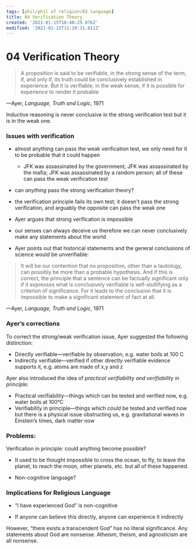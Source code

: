 ```yaml
---
tags: [phil/phil of religion/03 language]
title: 04 Verification Theory
created: '2021-01-15T10:48:25.076Z'
modified: '2021-01-15T11:10:31.011Z'
---
```


# 04 Verification Theory

> A proposition is said to be verifiable, in the strong sense of the term, if, and only if, its truth could be conclusively established in experience.
But it is verifiable, in the weak sense, if it is possible for experience to render it probable

—Ayer, *Language, Truth and Logic*, 1971

Inductive reasoning is never conclusive in the strong verification test but it is in the weak one.

### Issues with verification

- almost anything can pass the weak verification test, we only need for it to be probable that it could happen
  - JFK was assassinated by the government; JFK was assassinated by the mafia; JFK was assassinated by a random person; all of these can pass the weak verification test
- can *anything* pass the strong verification theory?
- the verification principle fails its own test; it doesn't pass the strong verification, and arguably the opposite can pass the weak one


- Ayer argues that strong verification is impossible
- our senses can always deceive us therefore we can never conclusively make any statements about the world
- Ayer points out that historical statements and the general conclusions of science would be unverifiable:
> It will be our contention that no proposition, other than a tautology, can possibly be more than a probable hypothesis. And if this is correct, the principle that a sentence can be factually significant only if it expresses what is conclusively verifiable is self-stultifying as a criterion of significance. For it leads to the conclusion that it is impossible to make a significant statement of fact at all.

—Ayer, *Language, Truth and Logic*, 1971

### Ayer’s corrections

To correct the strong/weak verification issue, Ayer suggested the following distinction:

- Directly verifiable—verifiable by observation, e.g. water boils at 100 C
- Indirectly verifiable—verified if other directly verifiable evidence supports it, e.g. atoms are made of x,y and z

Ayer also introduced the idea of *practical verifiability and verifiability in principle*:
- Practical verifiability—things which can be tested and verified now, e.g. water boils at 100°C
- Verifiability in principle—things which *could* be tested and verified now but there is a physical issue obstructing us, e.g. gravitational waves in Einstein’s times, dark matter now



### Problems:

Verification in principle: could anything become possible?

- It used to be thought impossible to cross the ocean, to fly, to leave the planet, to reach the moon, other planets, etc. but all of these happened.

- Non-cognitive language?

### Implications for Religious Language

- “I have experienced God” is non-cognitive 

- If anyone can believe this directly, anyone can experience it indirectly

However, “there exists a transcendent God” has no literal significance. Any statements about God are nonsense. Atheism, theism, and agnosticism are all nonsense.